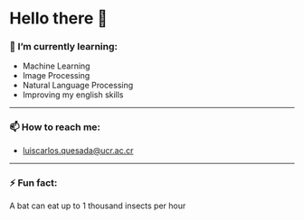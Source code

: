 # Hello there 👋
### 🌱 I’m currently learning:
* Machine Learning
* Image Processing
* Natural Language Processing 
* Improving my english skills
---
### 📫 How to reach me:
* luiscarlos.quesada@ucr.ac.cr
---

### ⚡ Fun fact:
 A bat can eat up to 1 thousand insects per hour
